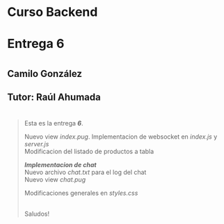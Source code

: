 # **Curso Backend**
# Entrega 6
#
## Camilo González
## Tutor: Raúl Ahumada
#

>Esta es la entrega ***6***.
>
>Nuevo view *index.pug*.
>Implementacion de websocket en *index.js* y *server.js*\
>Modificacion del listado de productos a tabla
>
>***Implementacion de chat***\
>Nuevo archivo *chat.txt* para el log del chat\
>Nuevo view *chat.pug*
>
>Modificaciones generales en *styles.css*
>
>\
>Saludos!
#